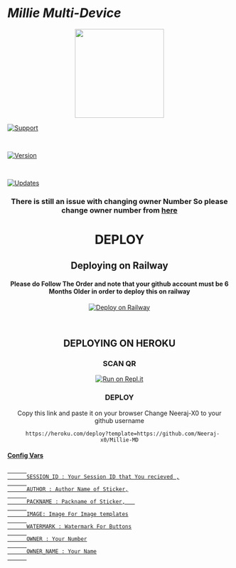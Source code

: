
# *Millie Multi-Device*

<div align="center"> 
  <img border-radius: 15px src="https://i.imgur.com/Pf1Wynm.png" width="200" height="200"/>

<p align="left">
  <a href="https://github.com/N1H4DC4RL0"><img title="Support" src="https://img.shields.io/badge/C4RL0 Whatsapp Bot By-NihadNhd-red.svg?style=for-the-badge" /></a>
</p>






<br>
<p align="left">
  <a href="https://github.com/N1H4DC4RL0"><img title="Version" src="https://img.shields.io/badge/current%20Version-V1.5%20-blue.svg?style=for-the-badge" /></a>
</p>
<br>
<p align="left">
  <a href="https://github.com/N1H4DC4RL0"><img title="Updates" src="https://img.shields.io/badge/next%20update-undefined!-green.svg?style=for-the-badge" /></a>

<div align="center">

### There is still an issue with changing owner Number So please change owner number from [here](https://github.com/Neeraj-x0/Millie-MD/blob/main/config.js#L22)
  
# DEPLOY

## Deploying on Railway 

#### Please do Follow The Order and note that your github account must be 6 Months Older in order to deploy this on railway
  
   
   [![Deploy on Railway](https://railway.app/button.svg)](https://neeraj-x0.github.io/Millie-MD/)

<br>
  
## DEPLOYING ON HEROKU
  
### SCAN QR

[![Run on Repl.it](https://repl.it/badge/github/quiec/whatsAlfa)](https://bit.ly/Millie-QR)

### DEPLOY

  Copy this link and paste it on your browser Change Neeraj-X0 to your github username <br>
```
  https://heroku.com/deploy?template=https://github.com/Neeraj-x0/Millie-MD
```  
      
<div align="left">
   

#### <u>Config Vars<u>
      
```
      
      SESSION_ID : Your Session ID that You recieved ,
      
      AUTHOR : Author Name of Sticker,
      
      PACKNAME : Packname of Sticker,   
      
      IMAGE: Image For Image templates
      
      WATERMARK : Watermark For Buttons
      
      OWNER : Your Number
      
      OWNER_NAME : Your Name
      
```

</div>

  

